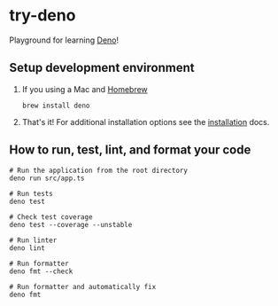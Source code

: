 # try-deno
Playground for learning [Deno](https://deno.land)!

## Setup development environment
1. If you using a Mac and [Homebrew](https://brew.sh)
   ```shell
   brew install deno
   ```
1. That's it! For additional installation options see the [installation](https://deno.land/#installation) docs.

## How to run, test, lint, and format your code
```shell
# Run the application from the root directory
deno run src/app.ts

# Run tests
deno test

# Check test coverage
deno test --coverage --unstable

# Run linter
deno lint

# Run formatter
deno fmt --check

# Run formatter and automatically fix
deno fmt
```